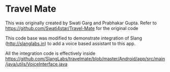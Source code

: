 # Travel Mate

This was originally created by Swati Garg and Prabhakar Gupta. Refer to https://github.com/Swati4star/Travel-Mate for the original code

This code base was modified to demonstrate integration of Slang (http://slanglabs.in) to add a voice based assistant to this app. 

All the integration code is effectively inside https://github.com/SlangLabs/travelmate/blob/master/Android/app/src/main/java/utils/VoiceInterface.java

